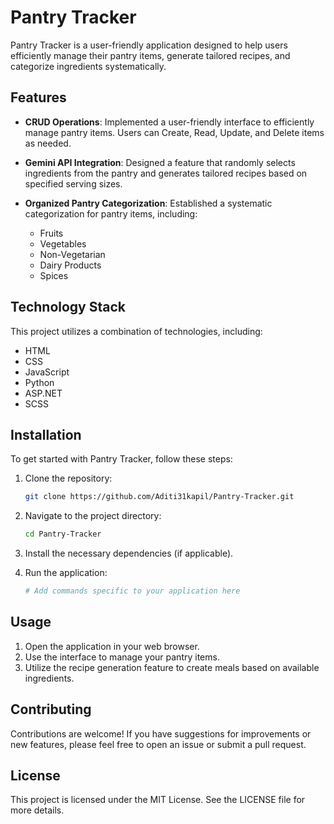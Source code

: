 # Pantry Tracker

Pantry Tracker is a user-friendly application designed to help users efficiently manage their pantry items, generate tailored recipes, and categorize ingredients systematically.

## Features

- **CRUD Operations**: Implemented a user-friendly interface to efficiently manage pantry items. Users can Create, Read, Update, and Delete items as needed.

- **Gemini API Integration**: Designed a feature that randomly selects ingredients from the pantry and generates tailored recipes based on specified serving sizes.

- **Organized Pantry Categorization**: Established a systematic categorization for pantry items, including:
  - Fruits
  - Vegetables
  - Non-Vegetarian
  - Dairy Products
  - Spices

## Technology Stack

This project utilizes a combination of technologies, including:
- HTML
- CSS
- JavaScript
- Python
- ASP.NET
- SCSS

## Installation

To get started with Pantry Tracker, follow these steps:

1. Clone the repository:
   ```bash
   git clone https://github.com/Aditi31kapil/Pantry-Tracker.git
   ```
2. Navigate to the project directory:
   ```bash
   cd Pantry-Tracker
   ```
3. Install the necessary dependencies (if applicable).

4. Run the application:
   ```bash
   # Add commands specific to your application here
   ```

## Usage

1. Open the application in your web browser.
2. Use the interface to manage your pantry items.
3. Utilize the recipe generation feature to create meals based on available ingredients.

## Contributing

Contributions are welcome! If you have suggestions for improvements or new features, please feel free to open an issue or submit a pull request.

## License

This project is licensed under the MIT License. See the LICENSE file for more details.


